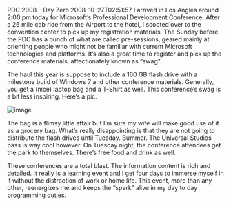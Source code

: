 PDC 2008 – Day Zero
2008-10-27T02:51:57
I arrived in Los Angles around 2:00 pm today for Microsoft’s Professional Development Conference. After a 26 mile cab ride from the Airport to the hotel, I scooted over to the convention center to pick up my registration materials. The Sunday before the PDC has a bunch of what are called pre-sessions, geared mainly at orienting people who might not be familiar with current Microsoft technologies and platforms. It’s also a great time to register and pick up the conference materials, affectionately known as “swag”.

The haul this year is suppose to include a 160 GB flash drive with a milestone build of Windows 7 and other conference materials. Generally, you get a (nice) laptop bag and a T-Shirt as well. This conference’s swag is a bit less inspiring. Here’s a pic.

![image](http://az667460.vo.msecnd.net/cdn/images/blog/PDC2008DayZero_13C5D/image.png)

The bag is a flimsy little affair but I’m sure my wife will make good use of it as a grocery bag. What’s really disappointing is that they are not going to distribute the flash drives until Tuesday. Bummer. The Universal Studios pass is way cool however. On Tuesday night, the conference attendees get the park to themselves. There’s free food and drink as well. 

These conferences are a total blast. The information content is rich and detailed. It really is a learning event and I get four days to immerse myself in it without the distraction of work or home life. This event, more than any other, reenergizes me and keeps the “spark” alive in my day to day programming duties.
